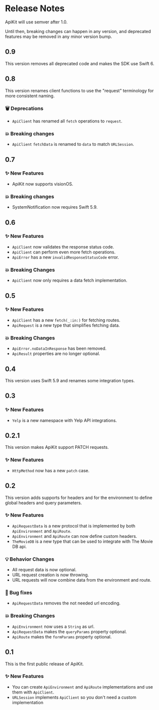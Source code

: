 # Release Notes

ApiKit will use semver after 1.0. 

Until then, breaking changes can happen in any version, and deprecated features may be removed in any minor version bump.



## 0.9

This version removes all deprecated code and makes the SDK use Swift 6. 



## 0.8

This version renames client functions to use the "request" terminology for more consistent naming. 

### 🗑️ Deprecations

* `ApiClient` has renamed all `fetch` operations to `request`.

### 💥 Breaking changes

* `ApiClient` `fetchData` is renamed to `data` to match `URLSession`.



## 0.7

### ✨ New Features

* ApiKit now supports visionOS.

### 💥 Breaking changes

* SystemNotification now requires Swift 5.9.



## 0.6

### ✨ New Features

* `ApiClient` now validates the response status code.
* `ApiClient` can perform even more fetch operations.
* `ApiError` has a new `invalidResponseStatusCode` error.

### 💥 Breaking Changes

* `ApiClient` now only requires a data fetch implementation.



## 0.5

### ✨ New Features

* `ApiClient` has a new `fetch(_:in:)` for fetching routes.
* `ApiRequest` is a new type that simplifies fetching data.

### 💥 Breaking Changes

* `ApiError.noDataInResponse` has been removed.
* `ApiResult` properties are no longer optional.



## 0.4

This version uses Swift 5.9 and renames some integration types.



## 0.3

### ✨ New Features

* `Yelp` is a new namespace with Yelp API integrations.



## 0.2.1

This version makes ApiKit support PATCH requests.

### ✨ New Features

* `HttpMethod` now has a new `patch` case.



## 0.2

This version adds supports for headers and for the environment to define global headers and query parameters.

### ✨ New Features

* `ApiRequestData` is a new protocol that is implemented by both `ApiEnvironment` and `ApiRoute`.
* `ApiEnvironment` and `ApiRoute` can now define custom headers.
* `TheMovieDB` is a new type that can be used to integrate with The Movie DB api. 

### 💡 Behavior Changes

* All request data is now optional.
* URL request creation is now throwing.
* URL requests will now combine data from the environment and route.

### 🐛 Bug fixes

* `ApiRequestData` removes the not needed url encoding.

### 💥 Breaking Changes

* `ApiEnvironment` now uses a `String` as url.
* `ApiRequestData` makes the `queryParams` property optional.
* `ApiRoute` makes the `formParams` property optional.



## 0.1

This is the first public release of ApiKit.

### ✨ New Features

* You can create `ApiEnvironment` and `ApiRoute` implementations and use them with `ApiClient`.
* `URLSession` implements `ApiClient` so you don't need a custom implementation
